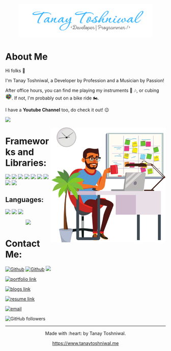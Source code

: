 <p align="center">
    <img src="./assets/TanayToshniwal.png" width="420px" alt="tanay toshniwal" />
</p>

# About Me

Hi folks :wave:

I'm Tanay Toshniwal, a Developer by Profession and a Musician by Passion!

After office hours, you can find me playing my instruments :guitar: :notes:, or cubing <img src="./assets/cube.png" height="20" />. If not, I'm probably out on a bike ride :motorcycle:.

I have a <strong>Youtube Channel</strong> too, do check it out! :wink:

[<img src="https://img.shields.io/badge/YouTube-FF0000.svg?style=for-the-badge&logo=YouTube&logoColor=white" />](https://www.youtube.com/c/TanayToshniwal)

<img align="right" alt="GIF" src="./assets/developer.png" width="360" height="auto" />

# Frameworks and Libraries:

<p>
  <img src="https://img.shields.io/badge/React-20232A?style=for-the-badge&logo=react&logoColor=61DAFB" />
  <img src="https://img.shields.io/badge/Angular-DD0031?style=for-the-badge&logo=angular&logoColor=white" />
  <img src="https://img.shields.io/badge/next.js-000000?style=for-the-badge&logo=nextdotjs&logoColor=white" />
  <img src="https://img.shields.io/badge/React_Native-20232A?style=for-the-badge&logo=react&logoColor=61DAFB" />
  <img src="https://img.shields.io/badge/Ionic-3880FF.svg?style=for-the-badge&logo=Ionic&logoColor=white" />
  <img src="https://img.shields.io/badge/Firebase-FFCA28.svg?style=for-the-badge&logo=Firebase&logoColor=black" />
  <img src="https://img.shields.io/badge/MongoDB-47A248.svg?style=for-the-badge&logo=MongoDB&logoColor=white" />
  <img src="https://img.shields.io/badge/Express-000000.svg?style=for-the-badge&logo=Express&logoColor=white" />
  <img src="https://img.shields.io/badge/Node.js-339933?style=for-the-badge&logo=nodedotjs&logoColor=white" />
</p>

## Languages:

<p>
    <img src="https://img.shields.io/badge/TypeScript-3178C6.svg?style=for-the-badge&logo=TypeScript&logoColor=white" />
    <img src="https://img.shields.io/badge/JavaScript-F7DF1E.svg?style=for-the-badge&logo=JavaScript&logoColor=black" />
    <img src="https://img.shields.io/badge/C++-00599C.svg?style=for-the-badge&logo=C++&logoColor=white" />
</p>

<p align="center">
    <img src="https://github-readme-stats.vercel.app/api?username=tanaytoshniwal&show_icons=true&count_private=true&theme=dark"/>
</p>

# Contact Me:

[<img alt="Github" src="https://img.shields.io/badge/GitHub-%2312100E.svg?&style=for-the-badge&logo=Github&logoColor=white" />](https://github.com/tanaytoshniwal) [<img alt="Github" src="https://img.shields.io/badge/twitter-%231DA1F2.svg?&style=for-the-badge&logo=twitter&logoColor=white" />](https://twitter.com/TanayToshniwal) [<img src="https://img.shields.io/badge/YouTube-FF0000.svg?style=for-the-badge&logo=YouTube&logoColor=white" />](https://www.youtube.com/c/TanayToshniwal)


[<img alt="portfolio link" src="https://img.shields.io/badge/My%20Portfolio-https%3A%2F%2Ftanaytoshniwal.me/-brightgreen" />](https://tanaytoshniwal.me)

[<img alt="blogs link" src="https://img.shields.io/badge/My%20Blogs-https%3A%2F%2Fmysticalcoder.com/-red" />](https://mysticalcoder.com/)

[<img alt="resume link" src="https://img.shields.io/badge/My%20CV-Download%20my%20Resume-blue" />](https://tanaytoshniwal.me/assets/tanay-toshniwal-resume.pdf)

[<img alt="email" src="https://img.shields.io/badge/Email%20me-contact%40tanaytoshniwal.me-orange" />](mailto:contact@tanaytoshniwal.me)

<img alt="GitHub followers" src="https://img.shields.io/github/followers/tanaytoshniwal?label=Follow%20Me&style=social" />

---

<p align="center"> Made with :heart: by Tanay Toshniwal. </p>
<p align="center">
<a href="https://www.tanaytoshniwal.me">https://www.tanaytoshniwal.me</a>
</p>
